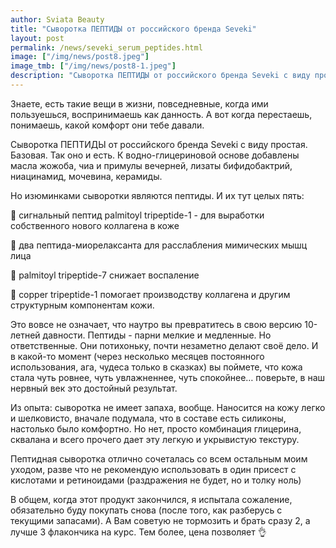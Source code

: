 ```yaml
---
author: Sviata Beauty
title: "Сыворотка ПЕПТИДЫ от российского бренда Seveki"
layout: post
permalink: /news/seveki_serum_peptides.html
image: ["/img/news/post8.jpeg"]
image_tmb: ["/img/news/post8-1.jpeg"]
description: "Сыворотка ПЕПТИДЫ от российского бренда Seveki с виду простая. Базовая. Так оно и есть. К водно-глицериновой основе добавлены масла жожоба, чиа и примулы вечерней, лизаты бифидобактрий, ниацинамид, мочевина, керамиды."
---
```

Знаете, есть такие вещи в жизни, повседневные, когда ими пользуешься, воспринимаешь как данность. А вот когда перестаешь, понимаешь, какой комфорт они тебе давали.

Сыворотка ПЕПТИДЫ от российского бренда Seveki с виду простая. Базовая. Так оно и есть. К водно-глицериновой основе добавлены масла жожоба, чиа и примулы вечерней, лизаты бифидобактрий, ниацинамид, мочевина, керамиды.

Но изюминками сыворотки являются пептиды. И их тут целых пять:

  :gem: cигнальный пептид palmitoyl tripeptide-1 - для выработки собственного нового коллагена в коже

  :gem: два пептида-миорелаксанта для расслабления мимических мышц лица

  :gem: palmitoyl tripeptide-7 снижает воспаление

  :gem: copper tripeptide-1 помогает производству коллагена и другим структурным компонентам кожи.

Это вовсе не означает, что наутро вы превратитесь в свою версию 10-летней давности. Пептиды - парни мелкие и медленные. Но ответственные. Они потихоньку, почти незаметно делают своё дело. И в какой-то момент (через несколько месяцев постоянного использования, ага, чудеса только в сказках) вы поймете, что кожа стала чуть ровнее, чуть увлажненнее, чуть спокойнее… поверьте, в наш нервный век это достойный результат.

Из опыта: сыворотка не имеет запаха, вообще. Наносится на кожу легко и шелковисто, вначале подумала, что в составе есть силиконы, настолько было комфортно. Но нет, просто комбинация глицерина, сквалана и всего прочего дает эту легкую и укрывистую текстуру.

Пептидная сыворотка отлично сочеталась со всем остальным моим уходом, разве что не рекомендую использовать в один присест с кислотами и ретиноидами (раздражения не будет, но и толку ноль)

В общем, когда этот продукт закончился, я испытала сожаление, обязательно буду покупать снова (после того, как разберусь с текущими запасами). А Вам советую не тормозить и брать сразу 2, а лучше 3 флакончика на курс. Тем более, цена позволяет :ok_hand:

